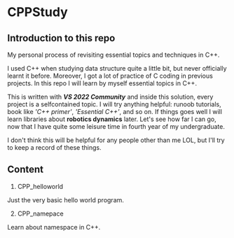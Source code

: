 # CPPStudy

## Introduction to this repo
My personal process of revisiting essential topics and techniques in C++.

I used C++ when studying data structure quite a little bit, but never officially learnt it before. Moreover, I got a lot of practice of C coding in previous projects. In this repo I will learn by myself
essential topics in C++. 

This is written with ___VS 2022 Community___ and inside this solution, every project is a selfcontained topic. I will try anything helpful: runoob tutorials, book 
like _'C++ primer'_, _'Essential C++'_, and so on. If things goes well I will learn libraries about __robotics dynamics__ later. Let's see how far I can go, now that I have quite some 
leisure time in fourth year of my undergraduate.

I don't think this will be helpful for any people other than me LOL, but I'll try to keep a record of these things.

## Content

1. CPP_helloworld

Just the very basic hello world program.

2. CPP_namepace

Learn about namespace in C++.

